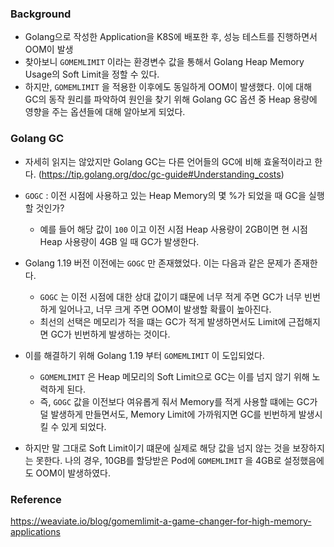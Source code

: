 ### Background
- Golang으로 작성한 Application을 K8S에 배포한 후, 성능 테스트를 진행하면서 OOM이 발생
- 찾아보니 `GOMEMLIMIT` 이라는 환경변수 값을 통해서 Golang Heap Memory Usage의 Soft Limit을 정할 수 있다.
- 하지만, `GOMEMLIMIT`  을 적용한 이후에도 동일하게 OOM이 발생했다. 이에 대해 GC의 동작 원리를 파악하여 원인을 찾기 위해 Golang GC 옵션 중 Heap 용량에 영향을 주는 옵션들에 대해 알아보게 되었다.

### Golang GC
- 자세히 읽지는 않았지만 Golang GC는 다른 언어들의 GC에 비해 효울적이라고 한다. (https://tip.golang.org/doc/gc-guide#Understanding_costs)
- `GOGC` : 이전 시점에 사용하고 있는 Heap Memory의 몇 %가 되었을 때 GC을 실행할 것인가?
	- 예를 들어 해당 값이 `100` 이고 이전 시점 Heap 사용량이 2GB이면 현 시점 Heap 사용량이 4GB 일 때 GC가 발생한다.

- Golang 1.19 버전 이전에는 `GOGC` 만 존재했었다. 이는 다음과 같은 문제가 존재한다.
	- `GOGC` 는 이전 시점에 대한 상대 값이기 떄문에 너무 적게 주면 GC가 너무 빈번하게 일어나고, 너무 크게 주면 OOM이 발생할 확률이 높아진다.
	- 최선의 선택은 메모리가 적을 떄는 GC가 적게 발생하면서도 Limit에 근접해지면 GC가 빈번하게 발생하는 것이다.

- 이를 해결하기 위해 Golang 1.19 부터 `GOMEMLIMIT` 이 도입되었다. 
	- `GOMEMLIMIT` 은 Heap 메모리의 Soft Limit으로 GC는 이를 넘지 않기 위해 노력하게 된다.
	- 즉, `GOGC` 값을 이전보다 여유롭게 줘서 Memory를 적게 사용할 떄에는 GC가 덜 발생하게 만들면서도, Memory Limit에 가까워지면 GC를 빈번하게 발생시킬 수 있게 되었다.

- 하지만 말 그대로 Soft Limit이기 떄문에 실제로 해당 값을 넘지 않는 것을 보장하지는 못한다. 나의 경우, 10GB를 할당받은 Pod에 `GOMEMLIMIT` 을 4GB로 설정했음에도 OOM이 발생하였다.

### Reference
https://weaviate.io/blog/gomemlimit-a-game-changer-for-high-memory-applications
